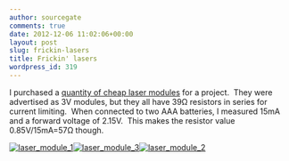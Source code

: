 ```yaml
---
author: sourcegate
comments: true
date: 2012-12-06 11:02:06+00:00
layout: post
slug: frickin-lasers
title: Frickin' lasers
wordpress_id: 319
---
```


I purchased a [quantity of cheap laser modules](http://www.ebay.com.au/itm/271020487750) for a project.  They were advertised as 3V modules, but they all have 39Ω resistors in series for current limiting.  When connected to two AAA batteries, I measured 15mA and a forward voltage of 2.15V.  This makes the resistor value 0.85V/15mA=57Ω though.


[![laser_module_1](http://sourcegate.files.wordpress.com/2012/12/laser_module_1.jpg?w=720&h=540)](http://sourcegate.wordpress.com/2012/12/06/frickin-lasers/laser_module_1/)[![laser_module_3](http://sourcegate.files.wordpress.com/2012/12/laser_module_3.jpg?w=450&h=225)](http://sourcegate.wordpress.com/2012/12/06/frickin-lasers/laser_module_3/)[![laser_module_2](http://sourcegate.files.wordpress.com/2012/12/laser_module_2.jpg?w=450&h=338)](http://sourcegate.wordpress.com/2012/12/06/frickin-lasers/laser_module_2/)
